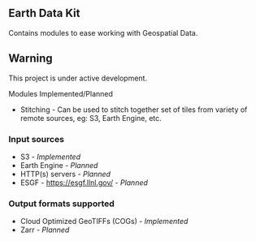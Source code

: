 ## Earth Data Kit

Contains modules to ease working with Geospatial Data.

## Warning
This project is under active development.

Modules Implemented/Planned

* Stitching - Can be used to stitch together set of tiles from variety of remote sources, eg: S3, Earth Engine, etc.



### Input sources

* S3 - *Implemented*
* Earth Engine - *Planned*
* HTTP(s) servers - *Planned*
* ESGF - https://esgf.llnl.gov/ - *Planned*



### Output formats supported

* Cloud Optimized GeoTIFFs (COGs) - *Implemented*
* Zarr - *Planned*
